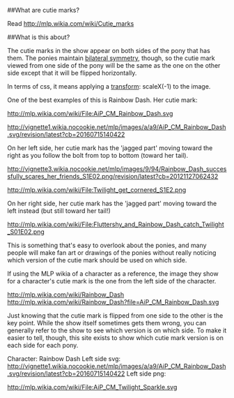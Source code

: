 ##What are cutie marks?

Read http://mlp.wikia.com/wiki/Cutie_marks

##What is this about?

The cutie marks in the show appear on both sides of the pony that has them.  The ponies maintain [bilateral symmetry](https://en.wikipedia.org/wiki/Symmetry_in_biology#Bilateral_symmetry), though, so the cutie mark viewed from one side of the pony will be the same as the one on the other side except that it will be flipped horizontally.

In terms of css, it means applying a [transform](https://developer.mozilla.org/en-US/docs/Web/CSS/transform): scaleX(-1) to the image.

One of the best examples of this is Rainbow Dash.  Her cutie mark:

http://mlp.wikia.com/wiki/File:AiP_CM_Rainbow_Dash.svg

http://vignette1.wikia.nocookie.net/mlp/images/a/a9/AiP_CM_Rainbow_Dash.svg/revision/latest?cb=20160715140422

On her left side, her cutie mark has the 'jagged part' moving toward the right as you follow the bolt from top to bottom (toward her tail).

http://vignette3.wikia.nocookie.net/mlp/images/9/94/Rainbow_Dash_successfully_scares_her_friends_S1E02.png/revision/latest?cb=20121127062432

http://mlp.wikia.com/wiki/File:Twilight_get_cornered_S1E2.png

On her right side, her cutie mark has the 'jagged part' moving toward the left instead (but still toward her tail!)

http://mlp.wikia.com/wiki/File:Fluttershy_and_Rainbow_Dash_catch_Twilight_S01E02.png

This is something that's easy to overlook about the ponies, and many people will make fan art or drawings of the ponies without really noticing which version of the cutie mark should be used on which side.

If using the MLP wikia of a character as a reference, the image they show for a character's cutie mark is the one from the left side of the character.

http://mlp.wikia.com/wiki/Rainbow_Dash
http://mlp.wikia.com/wiki/Rainbow_Dash?file=AiP_CM_Rainbow_Dash.svg

Just knowing that the cutie mark is flipped from one side to the other is the key point.  While the show itself sometimes gets them wrong, you can generally refer to the show to see which version is on which side.  To make it easier to tell, though, this site exists to show which cutie mark version is on each side for each pony.

Character: Rainbow Dash
Left side svg: http://vignette1.wikia.nocookie.net/mlp/images/a/a9/AiP_CM_Rainbow_Dash.svg/revision/latest?cb=20160715140422
Left side png: 



http://mlp.wikia.com/wiki/File:AiP_CM_Twilight_Sparkle.svg



